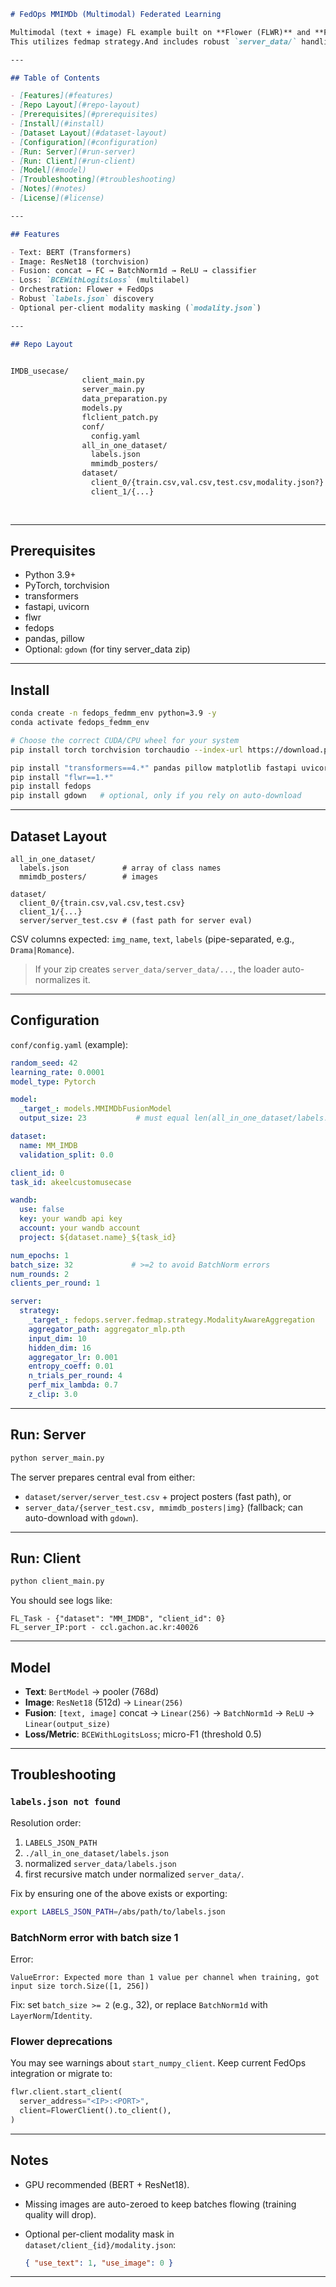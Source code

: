 

````markdown
# FedOps MMIMDb (Multimodal) Federated Learning

Multimodal (text + image) FL example built on **Flower (FLWR)** and **FedOps** using an MM-IMDb–style dataset.  
This utilizes fedmap strategy.And includes robust `server_data/` handling (even when nested) and a simple BERT + ResNet18 fusion model.

---

## Table of Contents

- [Features](#features)
- [Repo Layout](#repo-layout)
- [Prerequisites](#prerequisites)
- [Install](#install)
- [Dataset Layout](#dataset-layout)
- [Configuration](#configuration)
- [Run: Server](#run-server)
- [Run: Client](#run-client)
- [Model](#model)
- [Troubleshooting](#troubleshooting)
- [Notes](#notes)
- [License](#license)

---

## Features

- Text: BERT (Transformers)
- Image: ResNet18 (torchvision)
- Fusion: concat → FC → BatchNorm1d → ReLU → classifier
- Loss: `BCEWithLogitsLoss` (multilabel)
- Orchestration: Flower + FedOps
- Robust `labels.json` discovery
- Optional per-client modality masking (`modality.json`)

---

## Repo Layout


IMDB_usecase/
                client_main.py
                server_main.py
                data_preparation.py
                models.py
                flclient_patch.py
                conf/
                  config.yaml
                all_in_one_dataset/
                  labels.json
                  mmimdb_posters/
                dataset/
                  client_0/{train.csv,val.csv,test.csv,modality.json?}
                  client_1/{...}
                  
                
````

---

## Prerequisites

* Python 3.9+
* PyTorch, torchvision
* transformers
* fastapi, uvicorn
* flwr
* fedops
* pandas, pillow
* Optional: `gdown` (for tiny server_data zip)

---

## Install

```bash
conda create -n fedops_fedmm_env python=3.9 -y
conda activate fedops_fedmm_env

# Choose the correct CUDA/CPU wheel for your system
pip install torch torchvision torchaudio --index-url https://download.pytorch.org/whl/cu118

pip install "transformers==4.*" pandas pillow matplotlib fastapi uvicorn
pip install "flwr==1.*"
pip install fedops
pip install gdown   # optional, only if you rely on auto-download
```

---

## Dataset Layout

```
all_in_one_dataset/
  labels.json            # array of class names
  mmimdb_posters/        # images

dataset/
  client_0/{train.csv,val.csv,test.csv}
  client_1/{...}
  server/server_test.csv # (fast path for server eval)

```

CSV columns expected: `img_name`, `text`, `labels` (pipe-separated, e.g., `Drama|Romance`).

> If your zip creates `server_data/server_data/...`, the loader auto-normalizes it.

---

## Configuration

`conf/config.yaml` (example):

```yaml
random_seed: 42
learning_rate: 0.0001
model_type: Pytorch

model:
  _target_: models.MMIMDbFusionModel
  output_size: 23           # must equal len(all_in_one_dataset/labels.json)

dataset:
  name: MM_IMDB
  validation_split: 0.0

client_id: 0
task_id: akeelcustomusecase

wandb:
  use: false
  key: your wandb api key
  account: your wandb account
  project: ${dataset.name}_${task_id}

num_epochs: 1
batch_size: 32             # >=2 to avoid BatchNorm errors
num_rounds: 2
clients_per_round: 1

server:
  strategy:
    _target_: fedops.server.fedmap.strategy.ModalityAwareAggregation
    aggregator_path: aggregator_mlp.pth
    input_dim: 10
    hidden_dim: 16
    aggregator_lr: 0.001
    entropy_coeff: 0.01
    n_trials_per_round: 4
    perf_mix_lambda: 0.7
    z_clip: 3.0
```

---

## Run: Server

```bash
python server_main.py
```

The server prepares central eval from either:

* `dataset/server/server_test.csv` + project posters (fast path), or
* `server_data/{server_test.csv, mmimdb_posters|img}` (fallback; can auto-download with `gdown`).

---

## Run: Client

```bash
python client_main.py
```

You should see logs like:

```
FL_Task - {"dataset": "MM_IMDB", "client_id": 0}
FL_server_IP:port - ccl.gachon.ac.kr:40026
```

---

## Model

* **Text**: `BertModel` → pooler (768d)
* **Image**: `ResNet18` (512d) → `Linear(256)`
* **Fusion**: `[text, image]` concat → `Linear(256)` → `BatchNorm1d` → `ReLU` → `Linear(output_size)`
* **Loss/Metric**: `BCEWithLogitsLoss`; micro-F1 (threshold 0.5)

---

## Troubleshooting

### `labels.json not found`

Resolution order:

1. `LABELS_JSON_PATH`
2. `./all_in_one_dataset/labels.json`
3. normalized `server_data/labels.json`
4. first recursive match under normalized `server_data/`.

Fix by ensuring one of the above exists or exporting:

```bash
export LABELS_JSON_PATH=/abs/path/to/labels.json
```

### BatchNorm error with batch size 1

Error:

```
ValueError: Expected more than 1 value per channel when training, got input size torch.Size([1, 256])
```

Fix: set `batch_size >= 2` (e.g., 32), or replace `BatchNorm1d` with `LayerNorm`/`Identity`.



### Flower deprecations

You may see warnings about `start_numpy_client`. Keep current FedOps integration or migrate to:

```python
flwr.client.start_client(
  server_address="<IP>:<PORT>",
  client=FlowerClient().to_client(),
)
```

---

## Notes

* GPU recommended (BERT + ResNet18).
* Missing images are auto-zeroed to keep batches flowing (training quality will drop).
* Optional per-client modality mask in `dataset/client_{id}/modality.json`:

  ```json
  { "use_text": 1, "use_image": 0 }
  ```

---


